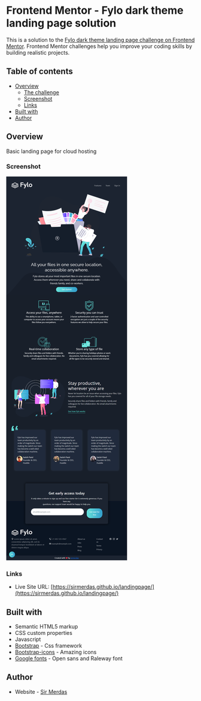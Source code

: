 # Frontend Mentor - Fylo dark theme landing page solution

This is a solution to the [Fylo dark theme landing page challenge on Frontend Mentor](https://www.frontendmentor.io/challenges/fylo-dark-theme-landing-page-5ca5f2d21e82137ec91a50fd). Frontend Mentor challenges help you improve your coding skills by building realistic projects. 



## Table of contents

- [Overview](#overview)
  - [The challenge](#the-challenge)
  - [Screenshot](#screenshot)
  - [Links](#links)
- [Built with](#built-with)
- [Author](#author)

## Overview

Basic landing page for cloud hosting

### Screenshot

![](./screenshot.png)

### Links

- Live Site URL: [https://sirmerdas.github.io/landingpage/](https://sirmerdas.github.io/landingpage/)

## Built with

- Semantic HTML5 markup
- CSS custom properties
- Javascript
- [Bootstrap](https://getbootstrap.com/) - Css framework
- [Bootstrap-icons](https://icons.getbootstrap.com/) - Amazing icons
- [Google fonts](https://fonts.google.com/) - Open sans and Raleway font

## Author

- Website - [Sir Merdas](https://sirmerdas.ir/)
